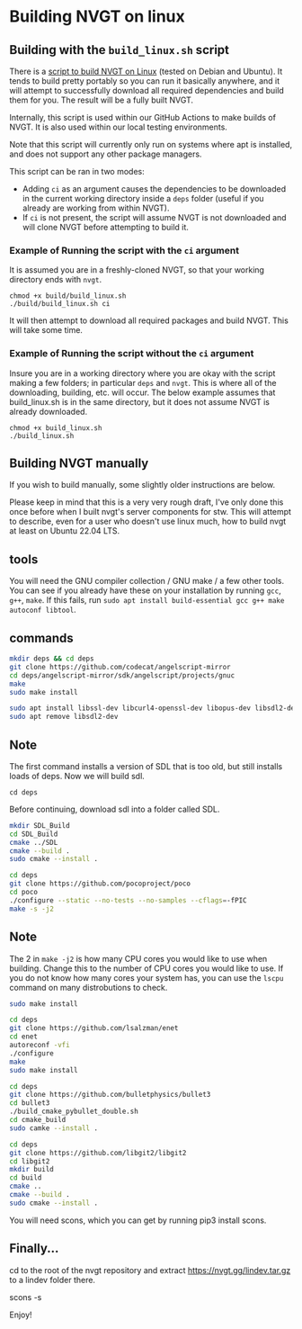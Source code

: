 # Building NVGT on linux

## Building with the `build_linux.sh` script
There is a [script to build NVGT on Linux](https://github.com/samtupy/nvgt/blob/main/build/build_linux.sh) (tested on Debian and Ubuntu). It tends to build pretty portably so you can run it basically anywhere, and it will attempt to successfully download all required dependencies and build them for you. The result will be a fully built NVGT.

Internally, this script is used within our GitHub Actions to make builds of NVGT. It is also used within our local testing environments.

Note that this script will currently only run on systems where apt is installed, and does not support any other package managers.

This script can be ran in two modes:
* Adding `ci` as an argument causes the dependencies to be downloaded in the current working directory inside a `deps` folder (useful if you already are working from within NVGT).
* If `ci` is not present, the script will assume NVGT is not downloaded and will clone NVGT before attempting to build it.

### Example of Running the script with the `ci` argument
It is assumed you are in a freshly-cloned NVGT, so that your working directory ends with `nvgt`.
```
chmod +x build/build_linux.sh
./build/build_linux.sh ci
```

It will then attempt to download all required packages and build NVGT. This will take some time.

### Example of Running the script without the `ci` argument
Insure you are in a working directory where you are okay with the script making a few folders; in particular `deps` and `nvgt`. This is where all of the downloading, building, etc. will occur. The below example assumes that build_linux.sh is in the same directory, but it does not assume NVGT is already downloaded.
```
chmod +x build_linux.sh
./build_linux.sh
```

## Building NVGT manually
If you wish to build manually, some slightly older instructions are below.

Please keep in mind that this is a very very rough draft, I've only done this once before when I built nvgt's server components for stw. This will attempt to describe, even for a user who doesn't use linux much, how to build nvgt at least on Ubuntu 22.04 LTS.

## tools
You will need the GNU compiler collection / GNU make / a few other tools. You can see if you already have these on your installation by running `gcc`, `g++`, `make`. If this fails, run `sudo apt install build-essential gcc g++ make autoconf libtool`.

## commands
```bash
mkdir deps && cd deps
git clone https://github.com/codecat/angelscript-mirror
cd deps/angelscript-mirror/sdk/angelscript/projects/gnuc
make
sudo make install

sudo apt install libssl-dev libcurl4-openssl-dev libopus-dev libsdl2-dev
sudo apt remove libsdl2-dev
```

## Note
The first command installs a version of SDL that is too old, but still installs loads of deps. Now we will build sdl.

`cd deps`

Before continuing, download sdl into a folder called SDL.

```bash
mkdir SDL_Build
cd SDL_Build
cmake ../SDL
cmake --build .
sudo cmake --install .

cd deps
git clone https://github.com/pocoproject/poco
cd poco
./configure --static --no-tests --no-samples --cflags=-fPIC
make -s -j2
```

## Note
The 2 in `make -j2` is how many CPU cores you would like to use when building. Change this to the number of CPU cores you would like to use. If you do not know how many cores your system has, you can use the `lscpu` command on many distrobutions to check.

```bash
sudo make install

cd deps
git clone https://github.com/lsalzman/enet
cd enet
autoreconf -vfi
./configure
make
sudo make install

cd deps
git clone https://github.com/bulletphysics/bullet3
cd bullet3
./build_cmake_pybullet_double.sh
cd cmake_build
sudo camke --install .
```

```bash
cd deps
git clone https://github.com/libgit2/libgit2
cd libgit2
mkdir build
cd build
cmake ..
cmake --build .
sudo cmake --install .
```

You will need scons, which you can get by running pip3 install scons.

## Finally...
cd to the root of the nvgt repository and extract https://nvgt.gg/lindev.tar.gz to a lindev folder there.

scons -s

Enjoy!
